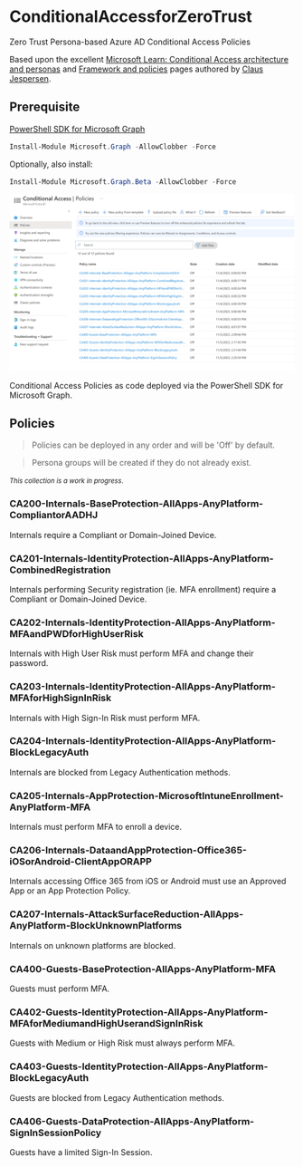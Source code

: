 # ConditionalAccessforZeroTrust

Zero Trust Persona-based Azure AD Conditional Access Policies

Based upon the excellent [Microsoft Learn: Conditional Access architecture and personas](https://learn.microsoft.com/en-us/azure/architecture/guide/security/conditional-access-architecture) and [Framework and policies](https://learn.microsoft.com/en-us/azure/architecture/guide/security/conditional-access-framework) pages authored by [Claus Jespersen](https://www.linkedin.com/in/claus-jespersen-25b0422/).

## Prerequisite
[PowerShell SDK for Microsoft Graph](https://github.com/microsoftgraph/msgraph-sdk-powershell)
```powershell
Install-Module Microsoft.Graph -AllowClobber -Force
```
Optionally, also install:
```powershell
Install-Module Microsoft.Graph.Beta -AllowClobber -Force
```

<img src="images/overview.PNG" width="800">

Conditional Access Policies as code deployed via the PowerShell SDK for Microsoft Graph.

## Policies

> Policies can be deployed in any order and will be 'Off' by default. 

> Persona groups will be created if they do not already exist.

<small>*This collection is a work in progress*.</small>

### CA200-Internals-BaseProtection-AllApps-AnyPlatform-CompliantorAADHJ
Internals require a Compliant or Domain-Joined Device.

### CA201-Internals-IdentityProtection-AllApps-AnyPlatform-CombinedRegistration
Internals performing Security registration (ie. MFA enrollment) require a Compliant or Domain-Joined Device.

### CA202-Internals-IdentityProtection-AllApps-AnyPlatform-MFAandPWDforHighUserRisk
Internals with High User Risk must perform MFA and change their password.

### CA203-Internals-IdentityProtection-AllApps-AnyPlatform-MFAforHighSignInRisk
Internals with High Sign-In Risk must perform MFA.

### CA204-Internals-IdentityProtection-AllApps-AnyPlatform-BlockLegacyAuth
Internals are blocked from Legacy Authentication methods.

### CA205-Internals-AppProtection-MicrosoftIntuneEnrollment-AnyPlatform-MFA
Internals must perform MFA to enroll a device.

### CA206-Internals-DataandAppProtection-Office365-iOSorAndroid-ClientAppORAPP
Internals accessing Office 365 from iOS or Android must use an Approved App or an App Protection Policy.

### CA207-Internals-AttackSurfaceReduction-AllApps-AnyPlatform-BlockUnknownPlatforms
Internals on unknown platforms are blocked.

### CA400-Guests-BaseProtection-AllApps-AnyPlatform-MFA
Guests must perform MFA.

### CA402-Guests-IdentityProtection-AllApps-AnyPlatform-MFAforMediumandHighUserandSignInRisk
Guests with Medium or High Risk must always perform MFA.

### CA403-Guests-IdentityProtection-AllApps-AnyPlatform-BlockLegacyAuth
Guests are blocked from Legacy Authentication methods.

### CA406-Guests-DataProtection-AllApps-AnyPlatform-SignInSessionPolicy
Guests have a limited Sign-In Session.
